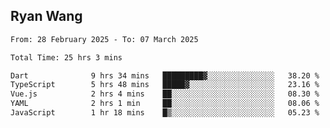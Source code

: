 ## Ryan Wang

<!--START_SECTION:waka-->

```txt
From: 28 February 2025 - To: 07 March 2025

Total Time: 25 hrs 3 mins

Dart              9 hrs 34 mins   █████████▓░░░░░░░░░░░░░░░   38.20 %
TypeScript        5 hrs 48 mins   █████▓░░░░░░░░░░░░░░░░░░░   23.16 %
Vue.js            2 hrs 4 mins    ██░░░░░░░░░░░░░░░░░░░░░░░   08.30 %
YAML              2 hrs 1 min     ██░░░░░░░░░░░░░░░░░░░░░░░   08.06 %
JavaScript        1 hr 18 mins    █▒░░░░░░░░░░░░░░░░░░░░░░░   05.23 %
```

<!--END_SECTION:waka-->
